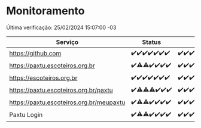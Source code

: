 # Monitoramento

Última verificação: 25/02/2024 15:07:00 -03

|Serviço|Status|Últimas 24h|
|---|---|---|
|https://github.com|<span title="2024-02-18: OK=24">✔️</span><span title="2024-02-19: OK=24">✔️</span><span title="2024-02-20: OK=24">✔️</span><span title="2024-02-21: OK=24">✔️</span><span title="2024-02-22: OK=24">✔️</span><span title="2024-02-23: OK=24">✔️</span><span title="2024-02-24: OK=18">✔️</span>|<span title="24/02/2024 15:07:00 -03 : 200">✔️</span><span title="24/02/2024 16:03:00 -03 : 200">✔️</span><span title="24/02/2024 17:05:00 -03 : 200">✔️</span><span title="24/02/2024 18:03:00 -03 : 200">✔️</span><span title="24/02/2024 19:05:00 -03 : 200">✔️</span><span title="24/02/2024 20:05:00 -03 : 200">✔️</span><span title="24/02/2024 21:32:00 -03 : 200">✔️</span><span title="24/02/2024 22:42:00 -03 : 200">✔️</span><span title="24/02/2024 23:15:00 -03 : 200">✔️</span><span title="25/02/2024 00:07:00 -03 : 200">✔️</span><span title="25/02/2024 01:07:00 -03 : 200">✔️</span><span title="25/02/2024 02:04:00 -03 : 200">✔️</span><span title="25/02/2024 03:07:00 -03 : 200">✔️</span><span title="25/02/2024 04:06:00 -03 : 200">✔️</span><span title="25/02/2024 05:07:00 -03 : 200">✔️</span><span title="25/02/2024 06:03:00 -03 : 200">✔️</span><span title="25/02/2024 07:04:00 -03 : 200">✔️</span><span title="25/02/2024 08:03:00 -03 : 200">✔️</span><span title="25/02/2024 09:10:00 -03 : 200">✔️</span><span title="25/02/2024 10:05:00 -03 : 200">✔️</span><span title="25/02/2024 11:03:00 -03 : 200">✔️</span><span title="25/02/2024 12:03:00 -03 : 200">✔️</span><span title="25/02/2024 13:07:00 -03 : 200">✔️</span><span title="25/02/2024 14:05:00 -03 : 200">✔️</span><span title="25/02/2024 15:06:00 -03 : 200">✔️</span>|
|https://paxtu.escoteiros.org.br|<span title="2024-02-18: OK=24">✔️</span><span title="2024-02-19: OK=23, Falhas=1">⚠️</span><span title="2024-02-20: OK=23, Falhas=1">⚠️</span><span title="2024-02-21: OK=24">✔️</span><span title="2024-02-22: OK=24">✔️</span><span title="2024-02-23: OK=24">✔️</span><span title="2024-02-24: OK=18">✔️</span>|<span title="24/02/2024 15:07:00 -03 : 200">✔️</span><span title="24/02/2024 16:03:00 -03 : 200">✔️</span><span title="24/02/2024 17:05:00 -03 : 200">✔️</span><span title="24/02/2024 18:03:00 -03 : 200">✔️</span><span title="24/02/2024 19:05:00 -03 : 200">✔️</span><span title="24/02/2024 20:05:00 -03 : 200">✔️</span><span title="24/02/2024 21:32:00 -03 : 200">✔️</span><span title="24/02/2024 22:42:00 -03 : 200">✔️</span><span title="24/02/2024 23:15:00 -03 : 200">✔️</span><span title="25/02/2024 00:07:00 -03 : 200">✔️</span><span title="25/02/2024 01:07:00 -03 : 200">✔️</span><span title="25/02/2024 02:04:00 -03 : 200">✔️</span><span title="25/02/2024 03:07:00 -03 : 200">✔️</span><span title="25/02/2024 04:06:00 -03 : 200">✔️</span><span title="25/02/2024 05:07:00 -03 : 200">✔️</span><span title="25/02/2024 06:03:00 -03 : 200">✔️</span><span title="25/02/2024 07:04:00 -03 : 200">✔️</span><span title="25/02/2024 08:03:00 -03 : 200">✔️</span><span title="25/02/2024 09:10:00 -03 : 200">✔️</span><span title="25/02/2024 10:05:00 -03 : 200">✔️</span><span title="25/02/2024 11:03:00 -03 : 200">✔️</span><span title="25/02/2024 12:03:00 -03 : 200">✔️</span><span title="25/02/2024 13:07:00 -03 : 200">✔️</span><span title="25/02/2024 14:05:00 -03 : 200">✔️</span><span title="25/02/2024 15:06:00 -03 : 200">✔️</span>|
|https://escoteiros.org.br|<span title="2024-02-18: OK=24">✔️</span><span title="2024-02-19: OK=24">✔️</span><span title="2024-02-20: OK=24">✔️</span><span title="2024-02-21: OK=24">✔️</span><span title="2024-02-22: OK=24">✔️</span><span title="2024-02-23: OK=24">✔️</span><span title="2024-02-24: OK=18">✔️</span>|<span title="24/02/2024 15:07:00 -03 : 200">✔️</span><span title="24/02/2024 16:03:00 -03 : 200">✔️</span><span title="24/02/2024 17:05:00 -03 : 200">✔️</span><span title="24/02/2024 18:03:00 -03 : 200">✔️</span><span title="24/02/2024 19:05:00 -03 : 200">✔️</span><span title="24/02/2024 20:05:00 -03 : 200">✔️</span><span title="24/02/2024 21:32:00 -03 : 200">✔️</span><span title="24/02/2024 22:42:00 -03 : 200">✔️</span><span title="24/02/2024 23:15:00 -03 : 200">✔️</span><span title="25/02/2024 00:07:00 -03 : 200">✔️</span><span title="25/02/2024 01:07:00 -03 : 200">✔️</span><span title="25/02/2024 02:04:00 -03 : 200">✔️</span><span title="25/02/2024 03:07:00 -03 : 200">✔️</span><span title="25/02/2024 04:06:00 -03 : 200">✔️</span><span title="25/02/2024 05:07:00 -03 : 200">✔️</span><span title="25/02/2024 06:03:00 -03 : 200">✔️</span><span title="25/02/2024 07:04:00 -03 : 200">✔️</span><span title="25/02/2024 08:03:00 -03 : 200">✔️</span><span title="25/02/2024 09:10:00 -03 : 200">✔️</span><span title="25/02/2024 10:05:00 -03 : 200">✔️</span><span title="25/02/2024 11:03:00 -03 : 200">✔️</span><span title="25/02/2024 12:03:00 -03 : 200">✔️</span><span title="25/02/2024 13:07:00 -03 : 200">✔️</span><span title="25/02/2024 14:05:00 -03 : 200">✔️</span><span title="25/02/2024 15:07:00 -03 : 200">✔️</span>|
|https://paxtu.escoteiros.org.br/paxtu|<span title="2024-02-18: OK=24">✔️</span><span title="2024-02-19: OK=23, Falhas=1">⚠️</span><span title="2024-02-20: OK=23, Falhas=1">⚠️</span><span title="2024-02-21: OK=23, Falhas=1">⚠️</span><span title="2024-02-22: OK=24">✔️</span><span title="2024-02-23: OK=24">✔️</span><span title="2024-02-24: OK=18">✔️</span>|<span title="24/02/2024 15:07:00 -03 : 200">✔️</span><span title="24/02/2024 16:03:00 -03 : 200">✔️</span><span title="24/02/2024 17:05:00 -03 : 200">✔️</span><span title="24/02/2024 18:03:00 -03 : 200">✔️</span><span title="24/02/2024 19:05:00 -03 : 200">✔️</span><span title="24/02/2024 20:05:00 -03 : 200">✔️</span><span title="24/02/2024 21:32:00 -03 : 200">✔️</span><span title="24/02/2024 22:42:00 -03 : 200">✔️</span><span title="24/02/2024 23:15:00 -03 : 200">✔️</span><span title="25/02/2024 00:07:00 -03 : 200">✔️</span><span title="25/02/2024 01:07:00 -03 : 200">✔️</span><span title="25/02/2024 02:04:00 -03 : 200">✔️</span><span title="25/02/2024 03:07:00 -03 : 200">✔️</span><span title="25/02/2024 04:06:00 -03 : 200">✔️</span><span title="25/02/2024 05:07:00 -03 : 200">✔️</span><span title="25/02/2024 06:03:00 -03 : 200">✔️</span><span title="25/02/2024 07:04:00 -03 : 200">✔️</span><span title="25/02/2024 08:03:00 -03 : 200">✔️</span><span title="25/02/2024 09:10:00 -03 : 200">✔️</span><span title="25/02/2024 10:05:00 -03 : 200">✔️</span><span title="25/02/2024 11:03:00 -03 : 200">✔️</span><span title="25/02/2024 12:03:00 -03 : 200">✔️</span><span title="25/02/2024 13:07:00 -03 : 200">✔️</span><span title="25/02/2024 14:05:00 -03 : 200">✔️</span><span title="25/02/2024 15:07:00 -03 : 200">✔️</span>|
|https://paxtu.escoteiros.org.br/meupaxtu|<span title="2024-02-18: OK=24">✔️</span><span title="2024-02-19: OK=23, Falhas=1">⚠️</span><span title="2024-02-20: OK=23, Falhas=1">⚠️</span><span title="2024-02-21: OK=24">✔️</span><span title="2024-02-22: OK=24">✔️</span><span title="2024-02-23: OK=24">✔️</span><span title="2024-02-24: OK=18">✔️</span>|<span title="24/02/2024 15:07:00 -03 : 200">✔️</span><span title="24/02/2024 16:03:00 -03 : 200">✔️</span><span title="24/02/2024 17:05:00 -03 : 200">✔️</span><span title="24/02/2024 18:03:00 -03 : 200">✔️</span><span title="24/02/2024 19:05:00 -03 : 200">✔️</span><span title="24/02/2024 20:05:00 -03 : 200">✔️</span><span title="24/02/2024 21:32:00 -03 : 200">✔️</span><span title="24/02/2024 22:42:00 -03 : 200">✔️</span><span title="24/02/2024 23:15:00 -03 : 200">✔️</span><span title="25/02/2024 00:07:00 -03 : 200">✔️</span><span title="25/02/2024 01:07:00 -03 : 200">✔️</span><span title="25/02/2024 02:04:00 -03 : 200">✔️</span><span title="25/02/2024 03:07:00 -03 : 200">✔️</span><span title="25/02/2024 04:06:00 -03 : 200">✔️</span><span title="25/02/2024 05:07:00 -03 : 200">✔️</span><span title="25/02/2024 06:03:00 -03 : 200">✔️</span><span title="25/02/2024 07:04:00 -03 : 200">✔️</span><span title="25/02/2024 08:03:00 -03 : 200">✔️</span><span title="25/02/2024 09:10:00 -03 : 200">✔️</span><span title="25/02/2024 10:05:00 -03 : 200">✔️</span><span title="25/02/2024 11:03:00 -03 : 200">✔️</span><span title="25/02/2024 12:03:00 -03 : 200">✔️</span><span title="25/02/2024 13:07:00 -03 : 200">✔️</span><span title="25/02/2024 14:05:00 -03 : 200">✔️</span><span title="25/02/2024 15:07:00 -03 : 200">✔️</span>|
|Paxtu Login|<span title="2024-02-18: OK=24">✔️</span><span title="2024-02-19: OK=23, Falhas=1">⚠️</span><span title="2024-02-20: OK=23, Falhas=1">⚠️</span><span title="2024-02-21: OK=24">✔️</span><span title="2024-02-22: OK=24">✔️</span><span title="2024-02-23: OK=24">✔️</span><span title="2024-02-24: OK=18">✔️</span>|<span title="24/02/2024 15:07:00 -03 : 200">✔️</span><span title="24/02/2024 16:03:00 -03 : 200">✔️</span><span title="24/02/2024 17:05:00 -03 : 200">✔️</span><span title="24/02/2024 18:03:00 -03 : 200">✔️</span><span title="24/02/2024 19:05:00 -03 : 200">✔️</span><span title="24/02/2024 20:05:00 -03 : 200">✔️</span><span title="24/02/2024 21:32:00 -03 : 200">✔️</span><span title="24/02/2024 22:42:00 -03 : 200">✔️</span><span title="24/02/2024 23:15:00 -03 : 200">✔️</span><span title="25/02/2024 00:07:00 -03 : 200">✔️</span><span title="25/02/2024 01:07:00 -03 : 200">✔️</span><span title="25/02/2024 02:04:00 -03 : 200">✔️</span><span title="25/02/2024 03:07:00 -03 : 200">✔️</span><span title="25/02/2024 04:06:00 -03 : 200">✔️</span><span title="25/02/2024 05:07:00 -03 : 200">✔️</span><span title="25/02/2024 06:03:00 -03 : 200">✔️</span><span title="25/02/2024 07:04:00 -03 : 200">✔️</span><span title="25/02/2024 08:03:00 -03 : 200">✔️</span><span title="25/02/2024 09:10:00 -03 : 200">✔️</span><span title="25/02/2024 10:05:00 -03 : 200">✔️</span><span title="25/02/2024 11:03:00 -03 : 200">✔️</span><span title="25/02/2024 12:03:00 -03 : 200">✔️</span><span title="25/02/2024 13:07:00 -03 : 200">✔️</span><span title="25/02/2024 14:05:00 -03 : 200">✔️</span><span title="25/02/2024 15:07:00 -03 : 200">✔️</span>|
